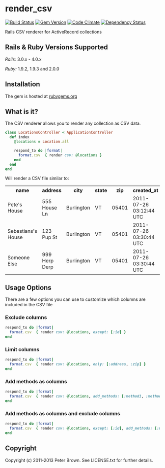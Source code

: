 # render_csv

[![Build Status](https://travis-ci.org/beerlington/render_csv.png?branch=master)](https://travis-ci.org/beerlington/render_csv)
[![Gem Version](https://badge.fury.io/rb/render_csv.png)](http://badge.fury.io/rb/render_csv)
[![Code Climate](https://codeclimate.com/github/beerlington/render_csv.png)](https://codeclimate.com/github/beerlington/render_csv)
[![Dependency Status](https://gemnasium.com/beerlington/render_csv.png)](https://gemnasium.com/beerlington/render_csv)

Rails CSV renderer for ActiveRecord collections

## Rails & Ruby Versions Supported

*Rails:* 3.0.x - 4.0.x

*Ruby:* 1.9.2, 1.9.3 and 2.0.0

## Installation

The gem is hosted at [rubygems.org](https://rubygems.org/gems/render_csv)

## What is it?

The CSV renderer allows you to render any collection as CSV data.

```ruby
class LocationsController < ApplicationController
  def index
    @locations = Location.all

    respond_to do |format|
      format.csv  { render csv: @locations }
    end
  end
end
```

Will render a CSV file similar to:

<table>
  <tr>
    <th>name</th><th>address</th><th>city</th><th>state</th><th>zip</th><th>created_at</th><th>updated_at</th>
  </tr>
  <tr>
    <td>Pete's House</td><td>555 House Ln</td><td>Burlington</td><td>VT</td><td>05401</td><td>2011-07-26 03:12:44 UTC</td><td>2011-07-26 03:12:44 UTC</td>
  </tr>
  <tr>
    <td>Sebastians's House</td><td>123 Pup St</td><td>Burlington</td><td>VT</td><td>05401</td><td>2011-07-26 03:30:44 UTC</td><td>2011-07-26 03:30:44 UTC</td>
  </tr>
  <tr>
    <td>Someone Else</td><td>999 Herp Derp</td><td>Burlington</td><td>VT</td><td>05401</td><td>2011-07-26 03:30:44 UTC</td><td>2011-07-26 03:30:44 UTC</td>
  </tr>
</table>

## Usage Options

There are a few options you can use to customize which columns are included in the CSV file

### Exclude columns

```ruby
respond_to do |format|
  format.csv  { render csv: @locations, except: [:id] }
end
```

### Limit columns

```ruby
respond_to do |format|
  format.csv  { render csv: @locations, only: [:address, :zip] }
end
```

### Add methods as columns

```ruby
respond_to do |format|
  format.csv  { render csv: @locations, add_methods: [:method1, :method2] }
end
```

### Add methods as columns and exclude columns

```ruby
respond_to do |format|
  format.csv  { render csv: @locations, except: [:id], add_methods: [:method1, :method2] }
end
```

## Copyright

Copyright (c) 2011-2013 Peter Brown. See LICENSE.txt for
further details.

